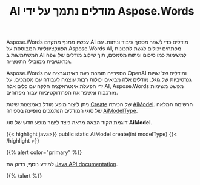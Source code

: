 ﻿---
title: AI מודלים נתמך על ידי Aspose.Words
second_title: Aspose.Words עבור Java
articleTitle: נתמך AI מודלים
linktitle: נתמך AI מודלים
type: docs
weight: 10
description: "Aspose.Words עבור Java תומך OpenAI וגוגל AI מודלים למסמכי סיכום ותרגום. השתמש Aspose.Words עם ג 'י-פי-טי-4או, ג' י-פי-טי-4 טורבו, GPT - 3.5 טורבו, ג 'מיני 1.5 פלאש, ג' מיני 1.5 פלאש-8ב, ג ' מיני 1.5 פרו."
url: /he/java/supported-ai-models/
timestamp: 2024-11-26-12-00-00
---

Aspose.Words עכשיו ממנף מתקדם AI מודלים כדי לשפר מסמך עיבוד וניתוח. עם הפונקציונליות המבוססת על Aspose.Words AI, מפתחים יכולים לגשת לתכונות המשתמשות ב AI למשימות כמו סיכום וניתוח מסמכים, תוך שילוב מודלים של שפה גנראטיבית ממובילי התעשייה.

Aspose.Words הספרייה תומכת כעת באינטגרציה עם OpenAI ומודלים של שפות גנרטיביות של גוגל. מודלים אלה מביאים יכולות רבות עוצמה לעבודה עם מסמכים. על ידי הפעלת אינטראקציה חלקה עם כלים אלה AI, Aspose.Words מפשט משימות מורכבות ומשפר את הפרודוקטיביות עבור מפתחים.

ניתן ליצור מופע מודל באמצעות שיטת [Create](https://reference.aspose.com/words/java/com.aspose.words/aimodel/#create-int) של הכיתה [AiModel](https://reference.aspose.com/words/java/com.aspose.words/aimodel/). הרשימה המלאה של סוגי המודלים הנתמכים מופיעה בספירה [AiModelType](https://reference.aspose.com/words/java/com.aspose.words/aimodeltype/).

דוגמת הקוד הבאה מראה כיצד ליצור מופע חדש של סוג **AiModel**.

{{< highlight java>}}
public static AiModel create(int modelType)
{{< /highlight >}}

{{% alert color="primary" %}}

למידע נוסף, בדוק את [Java API documentation](https://reference.aspose.com/words/java/com.aspose.words/).

{{% /alert %}}